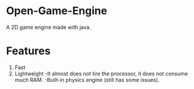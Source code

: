 # Open-Game-Engine
A 2D game engine made with java.
# Features
1. Fast
2. Lightweight
-It almost does not tire the processor, it does not consume much RAM.
-Built-in physics engine (still has some issues).
